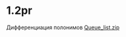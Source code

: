# 1.2pr
Дифференциация полонимов 
[Queue_list.zip](https://github.com/Meph3/1.2pr/files/8909847/Queue_list.zip)
